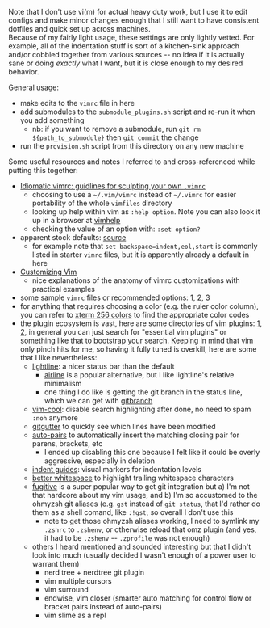 Note that I don't use vi(m) for actual heavy duty work, but I use it to edit configs and make minor changes enough that I still want to have consistent dotfiles and quick set up across machines.  
Because of my fairly light usage, these settings are only lightly vetted.
For example, all of the indentation stuff is sort of a kitchen-sink approach and/or cobbled together from various sources -- no idea if it is actually sane or doing *exactly* what I want, but it is close enough to my desired behavior.

General usage:

- make edits to the `vimrc` file in here
- add submodules to the `submodule_plugins.sh` script and re-run it when you add something
    - nb: if you want to remove a submodule, run `git rm ${path_to_submodule}` then `git commit` the change
- run the `provision.sh` script from this directory on any new machine

Some useful resources and notes I referred to and cross-referenced while putting this together:

- [Idiomatic vimrc: guidlines for sculpting your own `.vimrc`](https://github.com/romainl/idiomatic-vimrc/tree/master)
    - choosing to use a `~/.vim/vimrc` instead of `~/.vimrc` for easier portability of the whole `vimfiles` directory
    - looking up help within vim as `:help option`. Note you can also look it up in a browser at [vimhelp](https://vimhelp.org/)
    - checking the value of an option with: `:set option?`
- apparent stock defaults: [source](https://github.com/vim/vim/blob/master/runtime/defaults.vim)
    - for example note that `set backspace=indent,eol,start` is commonly listed in starter `vimrc` files, but it is apparently already a default in here
- [Customizing Vim](https://learnbyexample.github.io/vim_reference/Customizing-Vim.html)
    - nice explanations of the anatomy of vimrc customizations with practical examples
- some sample `vimrc` files or recommended options: [1](https://github.com/amix/vimrc/blob/master/vimrcs/basic.vim), [2](https://gist.github.com/pthrasher/3933522), [3](https://www.shortcutfoo.com/blog/top-50-vim-configuration-options)
- for anything that requires choosing a color (e.g. the ruler color column), you can refer to [xterm 256 colors](https://www.ditig.com/publications/256-colors-cheat-sheet) to find the appropriate color codes
- the plugin ecosystem is vast, here are some directories of vim plugins: [1](https://vimawesome.com/), [2](https://github.com/akrawchyk/awesome-vim?tab=readme-ov-file), in general you can just search for "essential vim plugins" or something like that to bootstrap your search. Keeping in mind that vim only pinch hits for me, so having it fully tuned is overkill, here are some that I like nevertheless:
    - [lightline](https://github.com/itchyny/lightline.vim): a nicer status bar than the default
        - [airline](https://github.com/vim-airline/vim-airline) is a popular alternative, but I like lightline's relative minimalism
        - one thing I do like is getting the git branch in the status line, which we can get with [gitbranch](https://github.com/itchyny/vim-gitbranch)
    - [vim-cool](https://github.com/romainl/vim-cool):  disable search highlighting after done, no need to spam `:noh` anymore
    - [gitgutter](https://github.com/airblade/vim-gitgutter) to quickly see which lines have been modified
    - [auto-pairs](https://github.com/jiangmiao/auto-pairs) to automatically insert the matching closing pair for parens, brackets, etc
        - I ended up disabling this one because I felt like it could be overly aggressive, especially in deletion
    - [indent guides](https://github.com/preservim/vim-indent-guides): visual markers for indentation levels
    - [better whitespace](https://github.com/ntpeters/vim-better-whitespace) to highlight trailing whitespace characters
    - [fugitive](https://github.com/tpope/vim-fugitive) is a super popular way to get git integration but a) I'm not that hardcore about my vim usage, and b) I'm so accustomed to the ohmyzsh git aliases (e.g. `gst` instead of `git status`, that I'd rather do them as a shell comand, like `:!gst`, so overall I don't use this
        - note to get those ohmyzsh aliases working, I need to symlink my `.zshrc` to `.zshenv`, or otherwise reload that omz plugin (and yes, it had to be `.zshenv` -- `.zprofile` was not enough)
    - others I heard mentioned and sounded interesting but that I didn't look into much (usually decided I wasn't enough of a power user to warrant them)
        - nerd tree + nerdtree git plugin
        - vim multiple cursors
        - vim surround
        - endwise, vim closer (smarter auto matching for control flow or bracket pairs instead of auto-pairs)
        - vim slime as a repl
